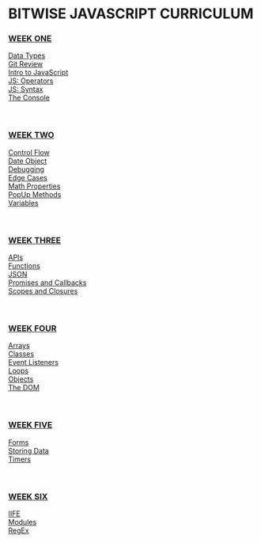# BITWISE JAVASCRIPT CURRICULUM
### [WEEK ONE](https://github.com/ProjectErostribe/bw-javascript-curriculum/tree/main/Week%201) <br>
  [Data Types](https://github.com/ProjectErostribe/bw-javascript-curriculum/blob/main/Week%201/DataTypes.md)<br>
  [Git Review](https://github.com/ProjectErostribe/bw-javascript-curriculum/blob/main/Week%201/GitReview.md)<br>
  [Intro to JavaScript](https://github.com/ProjectErostribe/bw-javascript-curriculum/blob/main/Week%201/IntroToJavascript.md)<br>
  [JS: Operators](https://github.com/ProjectErostribe/bw-javascript-curriculum/blob/main/Week%201/Operators.md)<br>
  [JS: Syntax](https://github.com/ProjectErostribe/bw-javascript-curriculum/blob/main/Week%201/Syntax.md)<br>
  [The Console](https://github.com/ProjectErostribe/bw-javascript-curriculum/blob/main/Week%201/TheConsole.md)<br>
<br><br>
### [WEEK TWO](https://github.com/ProjectErostribe/bw-javascript-curriculum/tree/main/Week%202)<br>
  [Control Flow](https://github.com/ProjectErostribe/bw-javascript-curriculum/blob/main/Week%202/ControlFlow.md)<br>
  [Date Object](https://github.com/ProjectErostribe/bw-javascript-curriculum/blob/main/Week%202/DateObject.md)<br>
  [Debugging](https://github.com/ProjectErostribe/bw-javascript-curriculum/blob/main/Week%202/Debugging.md)<br>
  [Edge Cases](https://github.com/ProjectErostribe/bw-javascript-curriculum/blob/main/Week%202/EdgeCases.md)<br>
  [Math Properties](https://github.com/ProjectErostribe/bw-javascript-curriculum/blob/main/Week%202/MathProperties.md)<br>
  [PopUp Methods](https://github.com/ProjectErostribe/bw-javascript-curriculum/blob/main/Week%202/PopUpMethods.md)<br>
  [Variables](https://github.com/ProjectErostribe/bw-javascript-curriculum/blob/main/Week%202/Variables.md)<br>
<br><br>
### [WEEK THREE](https://github.com/ProjectErostribe/bw-javascript-curriculum/tree/main/Week%203)
  [APIs](https://github.com/ProjectErostribe/bw-javascript-curriculum/blob/main/Week%203/APIs.md)<br>
  [Functions](https://github.com/ProjectErostribe/bw-javascript-curriculum/blob/main/Week%203/Functions.md)<br>
  [JSON](https://github.com/ProjectErostribe/bw-javascript-curriculum/blob/main/Week%203/JSON.md)<br>
  [Promises and Callbacks](https://github.com/ProjectErostribe/bw-javascript-curriculum/blob/main/Week%203/PromisesAndCallbacks.md)<br>
  [Scopes and Closures](https://github.com/ProjectErostribe/bw-javascript-curriculum/blob/main/Week%203/ScopesAndClosures.md)<br>
<br><br>  
### [WEEK FOUR](https://github.com/ProjectErostribe/bw-javascript-curriculum/tree/main/Week%204)
  [Arrays](https://github.com/ProjectErostribe/bw-javascript-curriculum/blob/main/Week%204/Arrays.md)<br>
  [Classes](https://github.com/ProjectErostribe/bw-javascript-curriculum/blob/main/Week%204/Classes.md)<br>
  [Event Listeners](https://github.com/ProjectErostribe/bw-javascript-curriculum/blob/main/Week%204/EventListeners.md)<br>
  [Loops](https://github.com/ProjectErostribe/bw-javascript-curriculum/blob/main/Week%204/Loops.md)<br>
  [Objects](https://github.com/ProjectErostribe/bw-javascript-curriculum/blob/main/Week%204/Objects.md)<br>
  [The DOM](https://github.com/ProjectErostribe/bw-javascript-curriculum/blob/main/Week%204/TheDOM.md)<br>
<br><br>
### [WEEK FIVE](https://github.com/ProjectErostribe/bw-javascript-curriculum/tree/main/Week%205)
  [Forms](https://github.com/ProjectErostribe/bw-javascript-curriculum/blob/main/Week%205/Forms.md)<br>
  [Storing Data](https://github.com/ProjectErostribe/bw-javascript-curriculum/blob/main/Week%205/StoringData.md)<br>
  [Timers](https://github.com/ProjectErostribe/bw-javascript-curriculum/blob/main/Week%205/Timers.md)<br>
<br><br>
### [WEEK SIX](https://github.com/ProjectErostribe/bw-javascript-curriculum/tree/main/Week%206)
  [IIFE](https://github.com/ProjectErostribe/bw-javascript-curriculum/blob/main/Week%206/IIFE.md)<br>
  [Modules](https://github.com/ProjectErostribe/bw-javascript-curriculum/blob/main/Week%206/Modules.md)<br>
  [RegEx](https://github.com/ProjectErostribe/bw-javascript-curriculum/blob/main/Week%206/Regex.md)<br>
  






<!--
## Welcome to GitHub Pages

You can use the [editor on GitHub](https://github.com/ProjectErostribe/bw-javascript-curriculum/edit/gh-pages/index.md) to maintain and preview the content for your website in Markdown files.

Whenever you commit to this repository, GitHub Pages will run [Jekyll](https://jekyllrb.com/) to rebuild the pages in your site, from the content in your Markdown files.

### Markdown

Markdown is a lightweight and easy-to-use syntax for styling your writing. It includes conventions for

```markdown
Syntax highlighted code block

# Header 1
## Header 2
### Header 3

- Bulleted
- List

1. Numbered
2. List

**Bold** and _Italic_ and `Code` text

[Link](url) and ![Image](src)
```

For more details see [Basic writing and formatting syntax](https://docs.github.com/en/github/writing-on-github/getting-started-with-writing-and-formatting-on-github/basic-writing-and-formatting-syntax).

### Jekyll Themes

Your Pages site will use the layout and styles from the Jekyll theme you have selected in your [repository settings](https://github.com/ProjectErostribe/bw-javascript-curriculum/settings/pages). The name of this theme is saved in the Jekyll `_config.yml` configuration file.

### Support or Contact

Having trouble with Pages? Check out our [documentation](https://docs.github.com/categories/github-pages-basics/) or [contact support](https://support.github.com/contact) and we’ll help you sort it out.
-->
